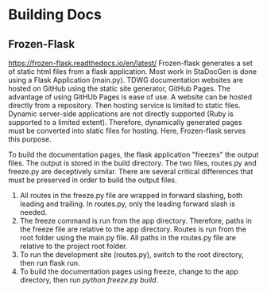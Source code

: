 # Building Docs
## Frozen-Flask
https://frozen-flask.readthedocs.io/en/latest/
Frozen-flask generates a set of static html files from a flask application. Most work in StaDocGen 
is done using a Flask Application (main.py). TDWG documentation websites are hosted on GitHub using the 
static site generator, GitHub Pages. The advantage of using GitHUb Pages is ease of use. A website can be hosted directly
from a repository. Then hosting service is limited to static files. Dynamic server-side applications are not directly
supported (Ruby is supported to a limited extent). Therefore, dynamically generated pages must be converted into
static files for hosting. Here, Frozen-flask serves this purpose.

To build the documentation pages, the flask application "freezes" the output files. The output is stored in the build directory.
The two files, routes.py and freeze.py are deceptively similar. There are several critical differences that must be preserved in order to build
the output files.
1. All routes in the freeze.py file are wrapped in forward slashing, both leading and trailing. In routes.py, only the leading forward slash is needed.
2. The freeze command is run from the app directory. Therefore, paths in the freeze file are relative to the app directory. Routes is run from the root folder using the main.py file. All paths in the routes.py file are relative to the project root folder.
3. To run the development site (routes.py), switch to the root directory, then run flask run.
4. To build the documentation pages using freeze, change to the app directory, then run *python freeze.py build*.
